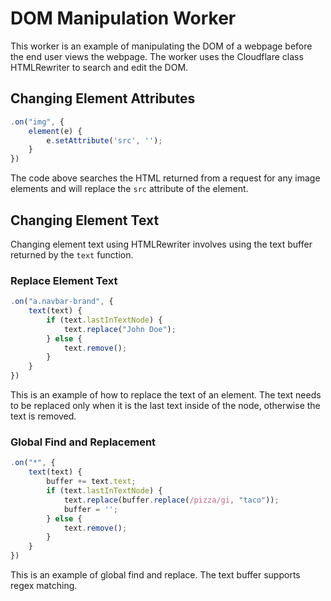 # DOM Manipulation Worker

This worker is an example of manipulating the DOM of a webpage before the end user views the webpage. The worker uses the Cloudflare class HTMLRewriter to search and edit the DOM.

## Changing Element Attributes
```js
.on("img", {
    element(e) {
        e.setAttribute('src', '');
    }
})
```
The code above searches the HTML returned from a request for any image elements and will replace the `src` attribute of the element.

## Changing Element Text

Changing element text using HTMLRewriter involves using the text buffer returned by the `text` function.

### Replace Element Text
```js
.on("a.navbar-brand", {
    text(text) {
        if (text.lastInTextNode) {
            text.replace("John Doe");
        } else {
            text.remove();
        }
    }
})
```
This is an example of how to replace the text of an element. The text needs to be replaced only when it is the last text inside of the node, otherwise the text is removed.

### Global Find and Replacement
```js
.on("*", {
    text(text) {
        buffer += text.text;
        if (text.lastInTextNode) {
            text.replace(buffer.replace(/pizza/gi, "taco"));
            buffer = '';
        } else {
            text.remove();
        }
    }
})
```
This is an example of global find and replace. The text buffer supports regex matching.
